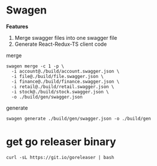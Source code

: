 # Swagen

**Features**

1. Merge swagger files into one swagger file
2. Generate React-Redux-TS client code


merge
```
swagen merge -c 1 -p \
  -i account@./build/account.swagger.json \
  -i file@./build/file.swagger.json \
  -i finance@./build/finance.swagger.json \
  -i retail@./build/retail.swagger.json \
  -i stock@./build/stock.swagger.json \
  -o ./build/gen/swagger.json
```

generate
```
swagen generate ./build/gen/swagger.json -o ./build/gen
```


# get go releaser binary
```
curl -sL https://git.io/goreleaser | bash
```